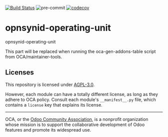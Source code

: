 [![Build Status](https://travis-ci.com/open-synergy/opnsynid-operating-unit.svg?branch=8.0)](https://travis-ci.com/open-synergy/opnsynid-operating-unit)
![pre-commit](https://github.com/open-synergy/opnsynid-operating-unit/actions/workflows/pre-commit.yml/badge.svg)
[![codecov](https://codecov.io/gh/open-synergy/opnsynid-operating-unit/branch/8.0/graph/badge.svg)](https://codecov.io/gh/open-synergy/opnsynid-operating-unit)

<!-- /!\ do not modify above this line -->

# opnsynid-operating-unit

opnsynid-operating-unit

<!-- /!\ do not modify below this line -->

<!-- prettier-ignore-start -->

[//]: # (addons)

This part will be replaced when running the oca-gen-addons-table script from OCA/maintainer-tools.

[//]: # (end addons)

<!-- prettier-ignore-end -->

## Licenses

This repository is licensed under [AGPL-3.0](LICENSE).

However, each module can have a totally different license, as long as they adhere to OCA
policy. Consult each module's `__manifest__.py` file, which contains a `license` key
that explains its license.

----

OCA, or the [Odoo Community Association](http://odoo-community.org/), is a nonprofit
organization whose mission is to support the collaborative development of Odoo features
and promote its widespread use.
